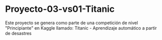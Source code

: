 # Proyecto-03-vs01-Titanic
Este proyecto se genera como parte de una competición de nivel "Principiante" en Kaggle llamado: Titanic - Aprendizaje automático a partir de desastres
